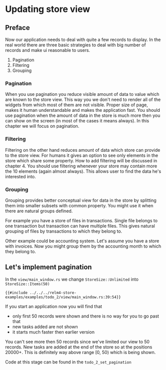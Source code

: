 # Updating store view

## Preface

Now our application needs to deal with quite a few records to display. In the real world there are three basic strategies to deal with big number of records and make ui reasonable to users.

1. Pagination
2. Filtering
3. Grouping

### Pagination

When you use pagination you reduce visible amount of data to value which are known to the store view. This way you we don't need to render all of the widgets from which most of them are not visible. Proper size of page, makes it human understandable and makes the application fast. You should use pagination when the amount of data in the store is much more then you can show on the screen (in most of the cases it means always). In this chapter we will focus on pagination.

### Filtering

Filtering on the other hand reduces amount of data which store can provide to the store view. For humans it gives an option to see only elements in the store which share some property. How to add filtering will be discussed in chapter 4. You should use filtering whenever your store may contain more the 10 elements (again almost always). This allows user to find the data he's interested into.

### Grouping

Grouping provides better conceptual view for data in the store by splitting them into smaller subsets with common property. You might use it when there are natural groups defined.

For example you have a store of files in transactions. Single file belongs to one transaction but transaction can have multiple files. This gives natural grouping of files by transactions to which they belong to.

Other example could be accounting system. Let's assume you have a store with invoices. Now you might group them by the accounting month to which they belong to.

## Let's implement pagination

In the `view/main_window.rs` we change `StoreSize::Unlimited` into `StoreSize::Items(50)`

```rust,noplaypen
{{#include ../../../relm4-store-examples/examples/todo_2/view/main_window.rs:39:54}}
```

If you start an application now you will find that

- only first 50 records were shown and there is no way for you to go past that
- new tasks added are not shown
- it starts much faster then earlier version

You can't see more then 50 records since we've limited our view to 50 records. New tasks are added at the end of the store so at the positions 20000+. This is definitely way above range [0, 50) which is being shown.

Code at this stage can be found in the `todo_2_set_pagination`
